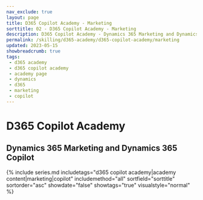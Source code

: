 ```yaml
---
nav_exclude: true
layout: page
title: D365 Copilot Academy - Marketing
sorttitle: 02 - D365 Copilot Academy - Marketing
description: D365 Copilot Academy - Dynamics 365 Marketing and Dynamics 365 Copilot
permalink: /skilling/d365-academy/d365-copilot-academy/marketing
updated: 2023-05-15
showbreadcrumb: true
tags: 
 - d365 academy
 - d365 copilot academy
 - academy page
 - dynamics
 - d365
 - marketing
 - copilot
---
```


# D365 Copilot Academy

## Dynamics 365 Marketing and Dynamics 365 Copilot

{% include series.md 
    includetags="d365 copilot academy|academy content|marketing|copilot" 
    includemethod="all" 
    sortfield="sorttitle" sortorder="asc" showdate="false" showtags="true" 
     visualstyle="normal"
%}